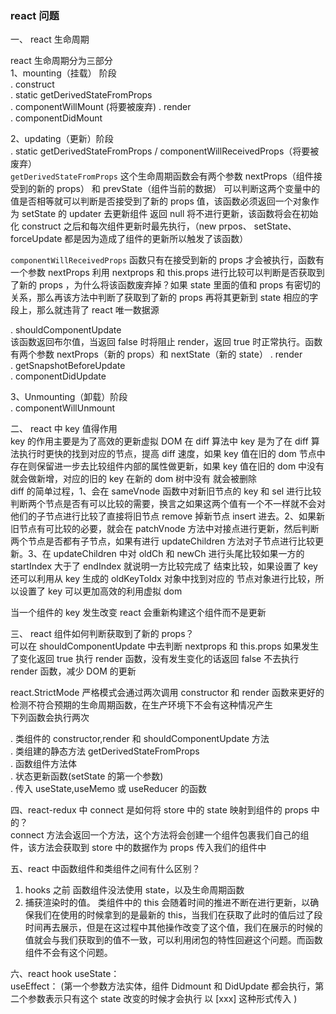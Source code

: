 ### react 问题

一、 react 生命周期

react 生命周期分为三部分  
1、mounting（挂载） 阶段  
. construct  
. static getDerivedStateFromProps  
. componentWillMount (将要被废弃)
. render  
. componentDidMount

2、updating（更新）阶段  
. static getDerivedStateFromProps / componentWillReceivedProps（将要被废弃）  
`getDerivedStateFromProps` 这个生命周期函数会有两个参数 nextProps（组件接受到的新的 props） 和 prevState（组件当前的数据） 可以判断这两个变量中的值是否相等就可以判断是否接受到了新的 props 值，该函数必须返回一个对象作为 setState 的 updater 去更新组件 返回 null 将不进行更新，该函数将会在初始化 construct 之后和每次组件更新时最先执行，（new prpos、 setState、 forceUpdate 都是因为造成了组件的更新所以触发了该函数）

`componentWillReceivedProps` 函数只有在接受到新的 props 才会被执行，函数有一个参数 nextProps 利用 nextprops 和 this.props 进行比较可以判断是否获取到了新的 props ，为什么将该函数废弃掉？如果 state 里面的值和 props 有密切的关系，那么再该方法中判断了获取到了新的 props 再将其更新到 state 相应的字段上，那么就违背了 react 唯一数据源

. shouldComponentUpdate  
该函数返回布尔值，当返回 false 时将阻止 render，返回 true 时正常执行。函数有两个参数 nextProps（新的 props）和 nextState（新的 state）
. render  
. getSnapshotBeforeUpdate  
. componentDidUpdate

3、Unmounting（卸载）阶段  
. componentWillUnmount

二、 react 中 key 值得作用  
key 的作用主要是为了高效的更新虚拟 DOM
在 diff 算法中 key 是为了在 diff 算法执行时更快的找到对应的节点，提高 diff 速度，如果 key 值在旧的 dom 节点中存在则保留进一步去比较组件内部的属性做更新，如果 key 值在旧的 dom 中没有就会做新增，对应的旧的 key 在新的 dom 树中没有 就会被删除  
diff 的简单过程，1、会在 sameVnode 函数中对新旧节点的 key 和 sel 进行比较判断两个节点是否有可以比较的需要，换言之如果这两个值有一个不一样就不会对他们的子节点进行比较了直接将旧节点 remove 掉新节点 insert 进去。2、如果新旧节点有可比较的必要，就会在 patchVnode 方法中对接点进行更新，然后判断两个节点是否都有子节点，如果有进行 updateChildren 方法对子节点进行比较更新。3、在 updateChildren 中对 oldCh 和 newCh 进行头尾比较如果一方的 startIndex 大于了 endIndex 就说明一方比较完成了 结束比较，如果设置了 key 还可以利用从 key 生成的 oldKeyToIdx 对象中找到对应的 节点对象进行比较，所以设置了 key 可以更加高效的利用虚拟 dom

当一个组件的 key 发生改变 react 会重新构建这个组件而不是更新

三、 react 组件如何判断获取到了新的 props？  
可以在 shouldComponentUpdate 中去判断 nextprops 和 this.props 如果发生了变化返回 true 执行 render 函数，没有发生变化的话返回 false 不去执行 render 函数，减少 DOM 的更新

react.StrictMode 严格模式会通过两次调用 constructor 和 render 函数来更好的检测不符合预期的生命周期函数，在生产环境下不会有这种情况产生  
下列函数会执行两次

. 类组件的 constructor,render 和 shouldComponentUpdate 方法  
. 类组建的静态方法 getDerivedStateFromProps  
. 函数组件方法体  
. 状态更新函数(setState 的第一个参数)  
. 传入 useState,useMemo 或 useReducer 的函数

四、react-redux 中 connect 是如何将 store 中的 state 映射到组件的 props 中的？  
connect 方法会返回一个方法，这个方法将会创建一个组件包裹我们自己的组件，该方法会获取到 store 中的数据作为 props 传入我们的组件中

五、react 中函数组件和类组件之间有什么区别？

1. hooks 之前 函数组件没法使用 state，以及生命周期函数
2. 捕获渲染时的值。 类组件中的 this 会随着时间的推进不断在进行更新，以确保我们在使用的时候拿到的是最新的 this，当我们在获取了此时的值后过了段时间再去展示，但是在这过程中其他操作改变了这个值，我们在展示的时候的值就会与我们获取到的值不一致，可以利用闭包的特性回避这个问题。而函数组件不会有这个问题。

六、react hook
useState：  
useEffect： (第一个参数方法实体，组件 Didmount 和 DidUpdate 都会执行，第二个参数表示只有这个 state 改变的时候才会执行 以 [xxx] 这种形式传入 )
